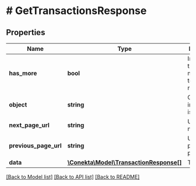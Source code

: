 # # GetTransactionsResponse

## Properties

Name | Type | Description | Notes
------------ | ------------- | ------------- | -------------
**has_more** | **bool** | Indicates if there are more pages to be requested |
**object** | **string** | Object type, in this case is list |
**next_page_url** | **string** | URL of the next page. | [optional]
**previous_page_url** | **string** | Url of the previous page. | [optional]
**data** | [**\Conekta\Model\TransactionResponse[]**](TransactionResponse.md) | Transactions | [optional]

[[Back to Model list]](../../README.md#models) [[Back to API list]](../../README.md#endpoints) [[Back to README]](../../README.md)
